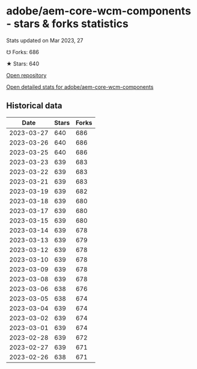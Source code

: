 # adobe/aem-core-wcm-components - stars & forks statistics

Stats updated on Mar 2023, 27

☋ Forks: 686

★ Stars: 640

[Open repository](https://github.com/adobe/aem-core-wcm-components)

[Open detailed stats for adobe/aem-core-wcm-components](https://reviewgithub.com/rep/adobe/aem-core-wcm-components)

## Historical data
| Date | Stars | Forks |
|------|-------|-------|
| 2023-03-27 | 640 | 686 | 
| 2023-03-26 | 640 | 686 | 
| 2023-03-25 | 640 | 686 | 
| 2023-03-23 | 639 | 683 | 
| 2023-03-22 | 639 | 683 | 
| 2023-03-21 | 639 | 683 | 
| 2023-03-19 | 639 | 682 | 
| 2023-03-18 | 639 | 680 | 
| 2023-03-17 | 639 | 680 | 
| 2023-03-15 | 639 | 680 | 
| 2023-03-14 | 639 | 678 | 
| 2023-03-13 | 639 | 679 | 
| 2023-03-12 | 639 | 678 | 
| 2023-03-10 | 639 | 678 | 
| 2023-03-09 | 639 | 678 | 
| 2023-03-08 | 639 | 678 | 
| 2023-03-06 | 638 | 676 | 
| 2023-03-05 | 638 | 674 | 
| 2023-03-04 | 639 | 674 | 
| 2023-03-02 | 639 | 674 | 
| 2023-03-01 | 639 | 674 | 
| 2023-02-28 | 639 | 672 | 
| 2023-02-27 | 639 | 671 | 
| 2023-02-26 | 638 | 671 | 

